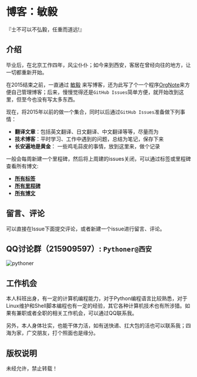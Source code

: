 # 博客：敏毅

『士不可以不弘毅，任重而道远!』


## 介绍

毕业后，在北京工作四年，风尘仆仆；如今来到西安，客居在曾经向往的地方，让一切都重新开始。

在2015结束之前，一直通过 [敏毅](http://lesliezhu.github.com/) 来写博客，还为此写了个一个程序[OrgNote](https://github.com/LeslieZhu/OrgNote)来方便自己管理博客；后来，慢慢觉得还是`GitHub Issues`简单方便，就开始改到这里，但至今也没有写太多东西。

现在，将2015年以前的做一个集合，同时以后通过`GitHub Issues`准备做下列事情：

- **翻译文章**：包括英文翻译、日文翻译、中文翻译等等，尽量而为
- **技术博客**：平时学习、工作中遇到的问题，总结为笔记，保存下来
- **长安遍地是黄金**： 一些鸡毛蒜皮的事情，放到这里来，做个记录


一般会每周新建一个里程碑，然后将上周建的issues关闭，可以通过标签或里程碑查看所有博文:

- **[所有标签](https://github.com/LeslieZhu/MinYi/labels)**
- **[所有里程碑](https://github.com/LeslieZhu/MinYi/milestones)**
- **[所有博文](https://github.com/LeslieZhu/MinYi/issues?q=is:issue)**

## 留言、评论

可以直接在Issue下面提交评论，或者新建一个issue进行留言、评论。

## QQ讨论群（215909597）: `Pythoner@西安`  

![pythoner](https://cloud.githubusercontent.com/assets/2840435/11452481/ceac1704-9623-11e5-9cd8-f5edb5747812.png)


## 工作机会

本人科班出身，有一定的计算机编程能力，对于Python编程语言比较熟悉，对于Linux维护和Shell脚本编程也有一定的经验，其它各种计算机技术也有所涉猎。如果有兼职或者全职的相关工作机会，可以通过QQ联系我。

另外，本人身体壮实，也能干体力活，如有送快递、扛大包的活也可以联系我；四海为家，广交朋友，打个照面也是缘分。

## 版权说明

未经允许，禁止转载！
